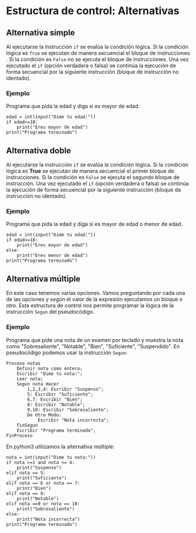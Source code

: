 # Estructura de control: Alternativas

## Alternativa simple

Al ejecutarse la instrucción `if` se evalúa la condición lógica. Si la condición lógica es `True` se ejecutan de manera secuencial el bloque de instrucciones . Si la condición es `False` no se ejecuta el bloque de instrucciones. Una vez ejecutado el `if` (opción verdadera o falsa) se continúa la ejecución de forma secuencial por la siguiente instrucción (bloque de instrucción no identado).

### Ejemplo

Programa que pida la edad y diga si es mayor de edad.

	edad = int(input("Dime tu edad:"))
	if edad>=18:
		print("Eres mayor de edad")
	print("Programa terminado")

## Alternativa doble

Al ejecutarse la instrucción `if` se evalúa la condición lógica. Si la condición lógica es **True** se ejecutan de manera secuencial el primer bloque de instrucciones. Si la condición es `False` se ejecuta el segundo bloque de instrucción.  Una vez ejecutado el `if` (opción verdadera o falsa) se continúa la ejecución de forma secuencial por la siguiente instrucción (bloque de instrucción no identado).

### Ejemplo

Programa que pida la edad y diga si es mayor de edad o menor de edad.

    edad = int(input("Dime tu edad:"))
	if edad>=18:
		print("Eres mayor de edad")
    else:
	    print("Eres menor de edad")
	print("Programa terminado")

## Alternativa múltiple

En este caso tenemos varias opciones. Vamos preguntando por cada una de las opciones y *según* el valor de la expresión ejecutamos un bloque o otro. Esta estructura de control nos permite programar la lógica de la instrucción `Segun` del pseudocódigo.

### Ejemplo

Programa que pide una nota de un examen por teclado y muestra la nota como "Sobresaliente", "Notable", "Bien", "Suficiente", "Suspendido". En pseudocódigo podemos usar la instrucción `Segun`:

	Proceso notas
		Definir nota como entero;
		Escribir "Dime tu nota:";
		Leer nota;
		Segun nota Hacer
			1,2,3,4: Escribir "Suspenso";
			5: Escribir "Suficiente";
			6,7: Escribir "Bien";
			8: Escribir "Notable";
			9,10: Escribir "Sobresaliente";
			De Otro Modo:
				Escribir "Nota incorrecta";
		FinSegun
		Escribir "Programa terminado";
	FinProceso

En python3 utilizamos la alternativa múltiple:

	nota = int(input("Dime tu nota:"))
	if nota >=1 and nota <= 4:
        print("Suspenso")
    elif nota == 5:
        print("Suficiente")
    elif nota == 6 or nota == 7:
		print("Bien")
    elif nota == 8:
		print("Notable")
    elif nota ==9 or nota == 10:
		print("Sobresaliente")
    else:
		print("Nota incorrecta")
	print("Programa terminado")

